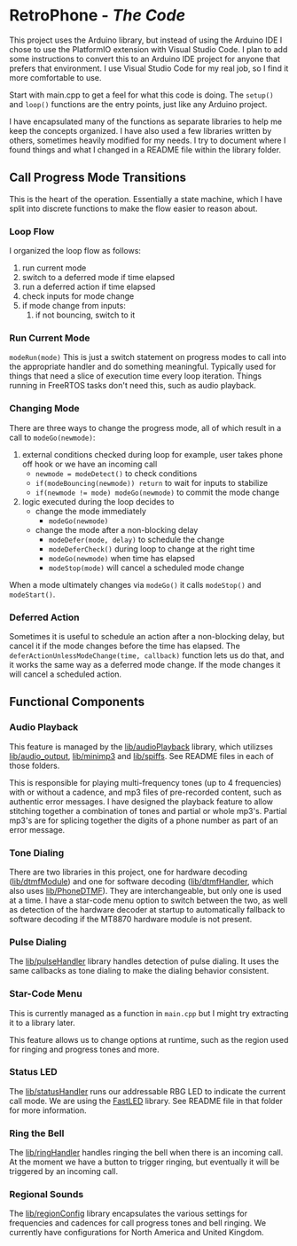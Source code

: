 # RetroPhone - *The Code*

This project uses the Arduino library, but instead of using the Arduino IDE I chose to use the PlatformIO extension with Visual Studio Code. I plan to add some instructions to convert this to an Arduino IDE project for anyone that prefers that environment. I use Visual Studio Code for my real job, so I find it more comfortable to use.

Start with main.cpp to get a feel for what this code is doing. The `setup()` and `loop()` functions are the entry points, just like any Arduino project.

I have encapsulated many of the functions as separate libraries to help me keep the concepts organized. I have also used a few libraries written by others, sometimes heavily modified for my needs. I try to document where I found things and what I changed in a README file within the library folder.

## Call Progress Mode Transitions

This is the heart of the operation. Essentially a state machine, which I have split into discrete functions to make the flow easier to reason about. 

### Loop Flow
I organized the loop flow as follows:
1. run current mode
2. switch to a deferred mode if time elapsed
3. run a deferred action if time elapsed
4. check inputs for mode change
6. if mode change from inputs:
    1. if not bouncing, switch to it

### Run Current Mode
`modeRun(mode)`
This is just a switch statement on progress modes to call into the appropriate handler and do something meaningful. Typically used for things that need a slice of execution time every loop iteration. Things running in FreeRTOS tasks don't need this, such as audio playback.

### Changing Mode
There are three ways to change the progress mode, all of which result in a call to `modeGo(newmode)`:
1. external conditions checked during loop
    for example, user takes phone off hook or we have an incoming call
    * `newmode = modeDetect()` to check conditions
    * `if(modeBouncing(newmode)) return` to wait for inputs to stabilize
    * `if(newmode != mode) modeGo(newmode)` to commit the mode change
2. logic executed during the loop decides to 
    * change the mode immediately
      * `modeGo(newmode)` 
    * change the mode after a non-blocking delay
      * `modeDefer(mode, delay)` to schedule the change
      * `modeDeferCheck()` during loop to change at the right time
      * `modeGo(newmode)` when time has elapsed
      * `modeStop(mode)` will cancel a scheduled mode change

When a mode ultimately changes via `modeGo()` it calls `modeStop()` and `modeStart()`. 

### Deferred Action
Sometimes it is useful to schedule an action after a non-blocking delay, but cancel it if the mode changes before the time has elapsed. The `deferActionUnlessModeChange(time, callback)` function lets us do that, and it works the same way as a deferred mode change. If the mode changes it will cancel a scheduled action.

## Functional Components

### Audio Playback
This feature is managed by the [lib/audioPlayback](../lib/audioPlayback/) library, which utilizses [lib/audio_output](../lib/audio_output/), [lib/minimp3](../lib/minimp3/) and [lib/spiffs](../lib/spiffs/). See README files in each of those folders.

This is responsible for playing multi-frequency tones (up to 4 frequencies) with or without a cadence, and mp3 files of pre-recorded content, such as authentic error messages. I have designed the playback feature to allow stitching together a combination of tones and partial or whole mp3's. Partial mp3's are for splicing together the digits of a phone number as part of an error message.  

### Tone Dialing
There are two libraries in this project, one for hardware decoding ([lib/dtmfModule](../lib/dtmfModule/)) and one for software decoding ([lib/dtmfHandler](../lib/dtmfHandler/), which also uses [lib/PhoneDTMF](../lib/PhoneDTMF/)). They are interchangeable, but only one is used at a time. I have a star-code menu option to switch between the two, as well as detection of the hardware decoder at startup to automatically fallback to software decoding if the MT8870 hardware module is not present.

### Pulse Dialing
The [lib/pulseHandler](../lib/pulseHandler/) library handles detection of pulse dialing. It uses the same callbacks as tone dialing to make the dialing behavior consistent.

### Star-Code Menu
This is currently managed as a function in `main.cpp` but I might try extracting it to a library later. 

This feature allows us to change options at runtime, such as the region used for ringing and progress tones and more.

### Status LED
The [lib/statusHandler](../lib/statusHandler/) runs our addressable RBG LED to indicate the current call mode. We are using the [FastLED](https://fastled.io/) library. See README file in that folder for more information.

### Ring the Bell
The [lib/ringHandler](../lib/ringHandler/) handles ringing the bell when there is an incoming call. At the moment we have a button to trigger ringing, but eventually it will be triggered by an incoming call.

### Regional Sounds
The [lib/regionConfig](../lib/regionConfig/) library encapsulates the various settings for frequencies and cadences for call progress tones and bell ringing. We currently have configurations for North America and United Kingdom.
